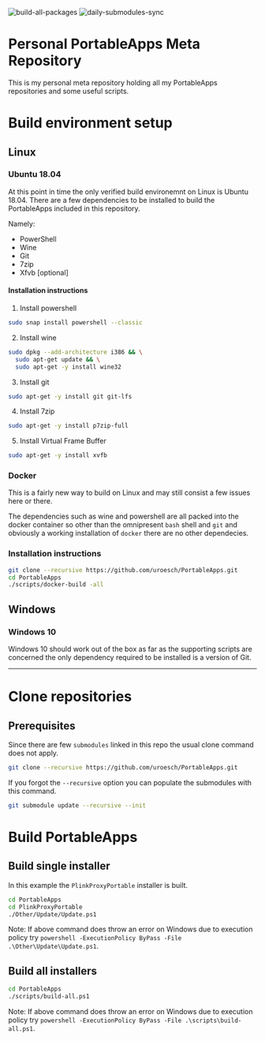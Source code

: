 ![build-all-packages](https://github.com/uroesch/PortableApps/workflows/build-all-packages/badge.svg)
![daily-submodules-sync](https://github.com/uroesch/PortableApps/workflows/daily-submodules-sync/badge.svg)

# Personal PortableApps Meta Repository
This is my personal meta repository holding all my PortableApps
repositories and some useful scripts.


# Build environment setup

## Linux

### Ubuntu 18.04

At this point in time the only verified build environemnt on Linux is
Ubuntu 18.04. There are a few dependencies to be installed to build
the PortableApps included in this repository.

Namely:
* PowerShell
* Wine
* Git
* 7zip
* Xfvb [optional]

#### Installation instructions

1. Install powershell
```bash
sudo snap install powershell --classic
```
2. Install wine
```bash
sudo dpkg --add-architecture i386 && \
  sudo apt-get update && \
  sudo apt-get -y install wine32
```
3. Install git
```bash
sudo apt-get -y install git git-lfs
```
4. Install 7zip
```bash
sudo apt-get -y install p7zip-full
```
5. Install Virtual Frame Buffer
```bash
sudo apt-get -y install xvfb
```

### Docker

This is a fairly new way to build on Linux and may still consist
a few issues here or there.

The dependencies such as wine and powershell are all packed into
the docker container so other than the omnipresent `bash` shell
and `git` and obviously a working installation of `docker` there
are no other dependecies.

### Installation instructions

```bash
git clone --recursive https://github.com/uroesch/PortableApps.git
cd PortableApps
./scripts/docker-build -all
```
## Windows

### Windows 10

Windows 10 should work out of the box as far as the supporting scripts
are concerned the only dependency required to be installed is a version
of Git.

---

# Clone repositories

## Prerequisites

Since there are few `submodules` linked in this repo the usual
clone command does not apply.

```bash
git clone --recursive https://github.com/uroesch/PortableApps.git
```

If you forgot the `--recursive` option you can populate the
submodules with this command.

```bash
git submodule update --recursive --init
```

# Build PortableApps

## Build single installer

In this example the `PlinkProxyPortable` installer is built.

```bash
cd PortableApps
cd PlinkProxyPortable
./Other/Update/Update.ps1
```

Note: If above command does throw an error on Windows due to execution policy try
  `powershell -ExecutionPolicy ByPass -File .\Other\Update\Update.ps1`.

## Build all installers

```bash
cd PortableApps
./scripts/build-all.ps1
```

Note: If above command does throw an error on Windows due to execution policy try
  `powershell -ExecutionPolicy ByPass -File .\scripts\build-all.ps1`.
